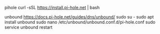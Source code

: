 pihole
curl -sSL https://install.pi-hole.net | bash

unbound
https://docs.pi-hole.net/guides/dns/unbound/
sudo su -
sudo apt install unbound
sudo nano /etc/unbound/unbound.conf.d/pi-hole.conf
sudo service unbound restart